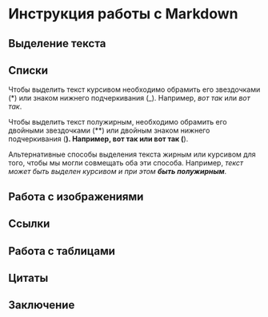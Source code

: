# Инструкция работы с Markdown

## Выделение текста

## Списки

Чтобы выделить текст курсивом необходимо обрамить его звездочками (*) или знаком нижнего подчеркивания (_). Например, *вот так* или _вот так_.

Чтобы выделить текст полужирным, необходимо обрамить его двойными звездочками (**) или двойным знаком нижнего подчеркивания (__). Например, **вот так** или вот так (__).

Альтернативные способы выделения текста жирным или курсивом для того, чтобы мы могли совмещать оба эти способа. Например, _текст может быть выделен курсивом и при этом **быть полужирным**_.

## Работа с изображениями

## Ссылки

## Работа с таблицами

## Цитаты

## Заключение